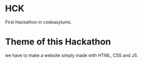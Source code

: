 HCK
=
First Hackathon in codeasylums.

Theme of this Hackathon
=
we have to make a website simply made with HTML, CSS and JS.
